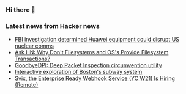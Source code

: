 ### Hi there 👋

<!--
**arashid-sh/arashid-sh** is a ✨ _special_ ✨ repository because its `README.md` (this file) appears on your GitHub profile.

Here are some ideas to get you started:

- 🔭 I’m currently working on ...
- 🌱 I’m currently learning ...
- 👯 I’m looking to collaborate on ...
- 🤔 I’m looking for help with ...
- 💬 Ask me about ...
- 📫 How to reach me: ...
- 😄 Pronouns: ...
- ⚡ Fun fact: ...
-->

### Latest news from Hacker news
<!-- BLOG-POST-LIST:START -->
- [FBI investigation determined Huawei equipment could disrupt US nuclear comms](https://www.cnn.com/2022/07/23/politics/fbi-investigation-huawei-china-defense-department-communications-nuclear/index.html)
- [Ask HN: Why Don&#39;t Filesystems and OS&#39;s Provide Filesystem Transactions?](https://news.ycombinator.com/item?id=32200007)
- [GoodbyeDPI: Deep Packet Inspection circumvention utility](https://github.com/ValdikSS/GoodbyeDPI)
- [Interactive exploration of Boston&#39;s subway system](http://mbtaviz.github.io/)
- [Svix, the Enterprise Ready Webhook Service &lpar;YC W21&rpar; Is Hiring &lpar;Remote&rpar;](https://www.svix.com/careers/)
<!-- BLOG-POST-LIST:END -->
